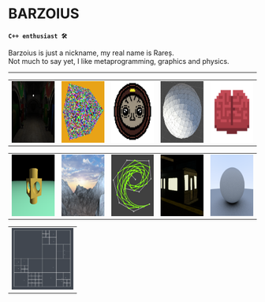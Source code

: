 # BARZOIUS

**`C++ enthusiast 🛠`**
                                                                    
Barzoius is just a nickname, my real name is Rareș.                            
Not much to say yet, I like metaprogramming, graphics and physics.                           
               
   
---

| | | | | |
|---|---|---|---|---|
| [<img src="imgs/SCENE_GRAPH2.png" width="125" height="125">](https://github.com/Barzoius/GraphicsSandBox) | [<img src="imgs/instance2.png" width="125" height="125">](https://github.com/Barzoius/ToyGFX) | [<img src="imgs/GAME_ICON.png" width="125" height="125">](https://github.com/Barzoius/Throwaways) | [<img src="imgs/Mesh.png" width="125" height="125">](https://github.com/Barzoius/IsoSurfaceGen) | [<img src="imgs/BrainICON.png" width="125" height="125">](https://github.com/Barzoius/Power-For-Jarred-Brain) |

| | | | | |
|---|---|---|---|---|
| [<img src="imgs/march2.png" width="125" height="125">](https://github.com/Barzoius/RayMarcher) | [<img src="imgs/terrain2.png" width="125" height="125">](https://github.com/Barzoius/TERRAIN_GENERATION) |[<img src="imgs/bezier.png" width="125" height="125">](https://github.com/Barzoius/BezierCurves) |[<img src="imgs/station.png" width="125" height="125">](https://github.com/Barzoius/LostStation) |[<img src="imgs/Gamma.png" width="125" height="125">](https://github.com/Barzoius/TheRayTracingWay) |

| | 
|---|
| [<img src="imgs/quadtree.png" width="125" height="125">](https://github.com/Barzoius/Algo) |